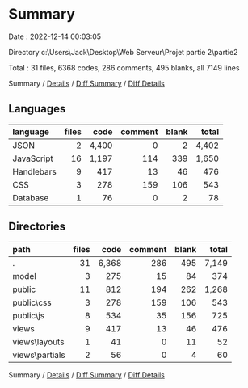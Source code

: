 # Summary

Date : 2022-12-14 00:03:05

Directory c:\\Users\\Jack\\Desktop\\Web Serveur\\Projet partie 2\\partie2

Total : 31 files,  6368 codes, 286 comments, 495 blanks, all 7149 lines

Summary / [Details](details.md) / [Diff Summary](diff.md) / [Diff Details](diff-details.md)

## Languages
| language | files | code | comment | blank | total |
| :--- | ---: | ---: | ---: | ---: | ---: |
| JSON | 2 | 4,400 | 0 | 2 | 4,402 |
| JavaScript | 16 | 1,197 | 114 | 339 | 1,650 |
| Handlebars | 9 | 417 | 13 | 46 | 476 |
| CSS | 3 | 278 | 159 | 106 | 543 |
| Database | 1 | 76 | 0 | 2 | 78 |

## Directories
| path | files | code | comment | blank | total |
| :--- | ---: | ---: | ---: | ---: | ---: |
| . | 31 | 6,368 | 286 | 495 | 7,149 |
| model | 3 | 275 | 15 | 84 | 374 |
| public | 11 | 812 | 194 | 262 | 1,268 |
| public\\css | 3 | 278 | 159 | 106 | 543 |
| public\\js | 8 | 534 | 35 | 156 | 725 |
| views | 9 | 417 | 13 | 46 | 476 |
| views\\layouts | 1 | 41 | 0 | 11 | 52 |
| views\\partials | 2 | 56 | 0 | 4 | 60 |

Summary / [Details](details.md) / [Diff Summary](diff.md) / [Diff Details](diff-details.md)